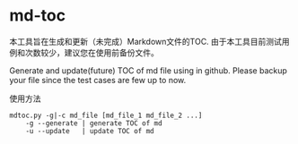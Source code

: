 # md-toc



本工具旨在生成和更新（未完成）Markdown文件的TOC.
由于本工具目前测试用例和次数较少，建议您在使用前备份文件。



Generate and update(future) TOC of md file using in github.
Please backup your file since the test cases are few up to now.


使用方法
```
mdtoc.py -g|-c md_file [md_file_1 md_file_2 ...]
    -g --generate | generate TOC of md
    -u --update   | update TOC of md
```
